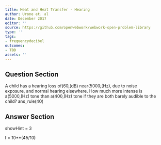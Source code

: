 ```yaml
---
title: Heat and Heat Transfer - Hearing
author: Urone et. al
date: December 2017
editor: ''
source: https://github.com/openwebwork/webwork-open-problem-library
type: ''
tags:
- frequencydecibel
outcomes:
- TBD
assets: ''
---
```


## Question Section 

A child has a hearing loss of(60,(dB) near(5000,(Hz), due to noise exposure, and normal hearing elsewhere. How much more intense is a(5000,(Hz) tone than a(400,(Hz) tone if they are both barely audible to the child?
ans_rule(40)


## Answer Section

showHint = 3

I = 10**(45/10)